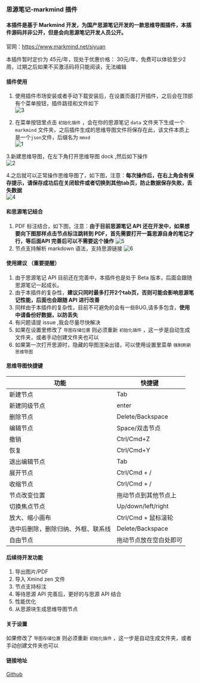 ### 思源笔记-markmind 插件

#### 本插件是基于 Markmind 开发，为国产思源笔记开发的一款思维导图插件，本插件源码并非公开，但是会向思源笔记开发人员公开。
官网：https://www.markmind.net/siyuan

本插件暂时定价为 45元/年，现处于优惠价格： 30元/年，免费可以体验至少2周，过期之后如果不买激活码将只能阅读，无法编辑


#### 插件使用
1. 使用插件市场安装或者手动下载安装后，在设置页面打开插件，之后会在顶部有个菜单按钮，插件路径和文件如下  
![3](https://github.com/MarkMindCkm/siyuan-markmind/assets/18719494/3b718f38-981c-4109-ac31-aef196f6bcc6)

2. 在菜单按钮里点击 `初始化插件` ，会在你的思源笔记 `data` 文件夹下生成一个 `markmind` 文件夹，之后插件生成的思维导图文件将保存在此，该文件本质上是一个`json`文件，后缀名为 `mmxd`  
![1](https://github.com/MarkMindCkm/siyuan-markmind/assets/18719494/9d1db3d2-cec0-446e-93ee-06ab3751067f)

3.新建思维导图，在左下角打开思维导图 dock ,然后如下操作  
![2](https://github.com/MarkMindCkm/siyuan-markmind/assets/18719494/6c96c813-79d5-4c80-a7e8-e2ace02dd617)

4.之后就可以正常操作思维导图了，如下图，注意：**每次操作后，在右上角会有保存提示，请保存成功后在关闭软件或者切换到其他tab页，防止数据保存失败，丢失数据**  
![4](https://github.com/MarkMindCkm/siyuan-markmind/assets/18719494/531cecaa-d294-4452-9c25-8320d5476681)

#### 和思源笔记结合
1. PDF 标注结合，如下图，注意：**由于目前思源笔记 API 还在开发中，如果想要向下图那样点击节点标注跳转到 PDF，首先需要打开一篇思源自身的笔记才行，等后面API 完善后可以不需要这个操作**
![5](https://github.com/MarkMindCkm/siyuan-markmind/assets/18719494/338694bb-dee0-44d9-aa0c-7845803bc587)
2. 节点支持解析 markdown 语法，支持思源链接
![6](https://github.com/MarkMindCkm/siyuan-markmind/assets/18719494/1d6d9729-4fcf-46d1-ab27-675373da7b71)

#### 使用建议 （重要提醒）

1. 由于思源笔记 API 目前还在完善中，本插件也是处于 Beta 版本，后面会跟随思源笔记一起成长。
2. 由于本插件的复杂性，**建议只同时最多打开2个tab页，否则可能会影响思源笔记性能，后面也会跟随 API 进行改善**
3. 同样由于本插件的复杂性，目前不可避免的会有一些BUG,请多多包含，**使用中请备份好数据，以防丢失**
4. 有问题请提 issue ,我会尽量尽快解决
5. 如果在设置里修改了 `导图存储位置` 则必须重新 `初始化插件` ，这一步是自动生成文件夹，或者手动创建文件夹也可以
6. 如果第一次打开思源时，隐藏的导图渲染出错，可以使用设置里菜单 `强制刷新思维导图`

#### 思维导图快捷键

|功能                           | 快捷键                   |
| --------------------------------------- | ---------------------------- |
| 新建节点                          | Tab                          |
| 新建同级节点                      | enter                        |
| 删除节点                             | Delete/Backspace             |
| 编辑节点                              | Space/双击节点          |
| 撤销                                   | Ctrl/Cmd+Z                   |
| 恢复                                    | Ctrl/Cmd+Y                   |
| 退出编辑节点                          | Tab                          |
| 展开节点                             | Ctrl/Cmd + /                 |
| 收缩节点                           | Ctrl/Cmd + /                 |
| 节点改变位置               | 拖动节点到其他节点上          |
| 切换焦点节点                               | Up/down/left/right           |
| 放大、缩小画布                             | Ctrl/Cmd + 鼠标滚轮       |
| 选中后删除，删除归纳、外框、联系线 | Delete/Backspace             |
| 自由节点 | 拖动节点放在空白处即可             |

#### 后续待开发功能
1. 导出图片/PDF
2. 导入 Xmind zen 文件
3. 节点支持标注
4. 等待思源 API 完善后，更好的与思源 API 结合
5. 性能优化
6. 从思源块生成思维导图节点

#### 关于设置
如果修改了 `导图存储位置` 则必须重新 `初始化插件` ，这一步是自动生成文件夹，或者手动创建文件夹也可以

#### 链接地址
[Github](https://github.com/MarkMindCkm/siyuan-markmind)

